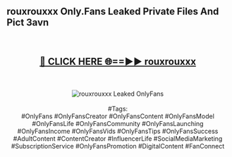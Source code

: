 <h2>rouxrouxxx Only.Fans Leaked Private Files And Pict 3avn</h2>
<br>
<div align="center">
<h2><a href="https://mediafiles.top/rouxrouxxx" rel="nofollow">🔴 CLICK HERE 🌐==►► rouxrouxxx</a></h2>
<br>
<br>
<a href="https://mediafiles.top/rouxrouxxx" rel="nofollow" data-target="animated-image.originalLink"><img src="https://i.ibb.co.com/WyWwxjT/player-gif2.gif" alt="rouxrouxxx Leaked OnlyFans" style="max-width: 100%; display: inline-block;" data-target="animated-image.originalImage"></a>
<br><br>
#Tags:
<br>
#OnlyFans #OnlyFansCreator #OnlyFansContent #OnlyFansModel #OnlyFansLife #OnlyFansCommunity #OnlyFansLaunching #OnlyFansIncome #OnlyFansVids #OnlyFansTips #OnlyFansSuccess #AdultContent #ContentCreator #InfluencerLife #SocialMediaMarketing #SubscriptionService #OnlyFansPromotion #DigitalContent #FanConnect
</div>
<br>